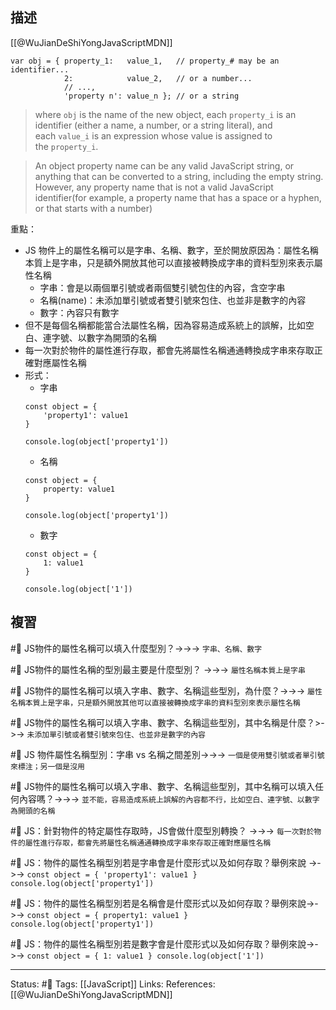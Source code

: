 ## 描述
[[@WuJianDeShiYongJavaScriptMDN]]

```
var obj = { property_1:   value_1,   // property_# may be an identifier...
            2:            value_2,   // or a number...
            // ...,
            'property n': value_n }; // or a string
```

> where `obj` is the name of the new object, each `property_i` is an identifier (either a name, a number, or a string literal), and each `value_i` is an expression whose value is assigned to the `property_i`.



> An object property name can be any valid JavaScript string, or anything that can be converted to a string, including the empty string. However, any property name that is not a valid JavaScript identifier(for example, a property name that has a space or a hyphen, or that starts with a number)

重點：
- JS 物件上的屬性名稱可以是字串、名稱、數字，至於開放原因為：屬性名稱本質上是字串，只是額外開放其他可以直接被轉換成字串的資料型別來表示屬性名稱
	- 字串：會是以兩個單引號或者兩個雙引號包住的內容，含空字串
	- 名稱(name)：未添加單引號或者雙引號來包住、也並非是數字的內容
	- 數字：內容只有數字
- 但不是每個名稱都能當合法屬性名稱，因為容易造成系統上的誤解，比如空白、連字號、以數字為開頭的名稱
- 每一次對於物件的屬性進行存取，都會先將屬性名稱通通轉換成字串來存取正確對應屬性名稱
- 形式：
	- 字串
	```
	const object = {
		'property1': value1
	}
	
	console.log(object['property1'])
	```
	- 名稱
	```
	const object = {
		property: value1
	}
	
	console.log(object['property1'])
	```
	- 數字
	```
	const object = {
		1: value1
	}
	
	console.log(object['1'])
	```
## 複習

#🧠 JS物件的屬性名稱可以填入什麼型別？->->-> `字串、名稱、數字`
<!--SR:!2023-09-07,194,250-->

#🧠 JS物件的屬性名稱的型別最主要是什麼型別？ ->->-> `屬性名稱本質上是字串`
<!--SR:!2023-09-04,192,250-->

#🧠 JS物件的屬性名稱可以填入字串、數字、名稱這些型別，為什麼？->->-> `屬性名稱本質上是字串，只是額外開放其他可以直接被轉換成字串的資料型別來表示屬性名稱`
<!--SR:!2023-07-29,166,250-->

#🧠 JS物件的屬性名稱可以填入字串、數字、名稱這些型別，其中名稱是什麼？>->-> `未添加單引號或者雙引號來包住、也並非是數字的內容`

#🧠 JS 物件屬性名稱型別：字串 vs 名稱之間差別->->-> `一個是使用雙引號或者單引號來標注；另一個是沒用`
<!--SR:!2023-09-07,194,250-->


#🧠  JS物件的屬性名稱可以填入字串、數字、名稱這些型別，其中名稱可以填入任何內容嗎？->->-> `並不能，容易造成系統上誤解的內容都不行，比如空白、連字號、以數字為開頭的名稱`
<!--SR:!2024-02-27,224,230-->


#🧠 JS：針對物件的特定屬性存取時，JS會做什麼型別轉換？ ->->-> `每一次對於物件的屬性進行存取，都會先將屬性名稱通通轉換成字串來存取正確對應屬性名稱`
<!--SR:!2024-08-04,383,250-->

#🧠 JS：物件的屬性名稱型別若是字串會是什麼形式以及如何存取？舉例來說 ->->-> `const object = { 'property1': value1 } console.log(object['property1'])`
<!--SR:!2023-08-07,173,250-->

#🧠 JS：物件的屬性名稱型別若是名稱會是什麼形式以及如何存取？舉例來說->->-> `const object = { property1: value1 } console.log(object['property1'])`
<!--SR:!2023-08-20,181,250-->

#🧠 JS：物件的屬性名稱型別若是數字會是什麼形式以及如何存取？舉例來說->->-> `const object = { 1: value1 } console.log(object['1'])`
<!--SR:!2024-09-19,416,250-->


---
Status: #🌱 
Tags:
[[JavaScript]]
Links:
References:
[[@WuJianDeShiYongJavaScriptMDN]]